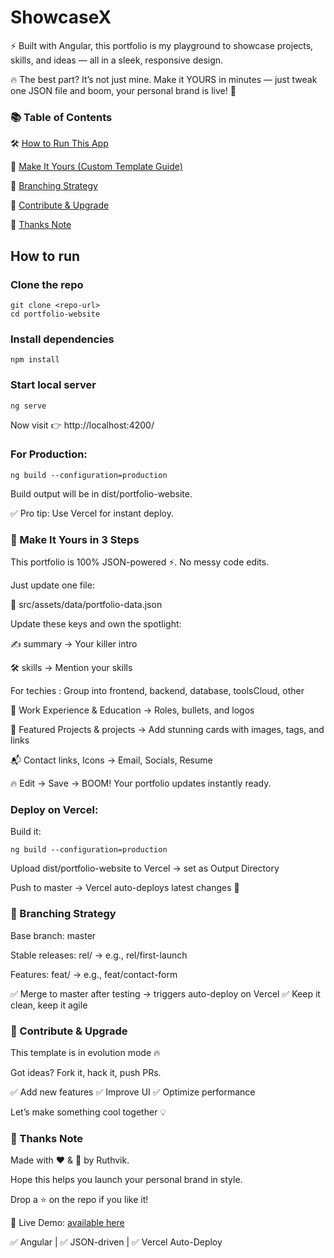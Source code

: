 # ShowcaseX 
⚡ Built with Angular, this portfolio is my playground to showcase projects, skills, and ideas — all in a sleek, responsive design.

🔥 The best part? It’s not just mine. Make it YOURS in minutes — just tweak one JSON file and boom, your personal brand is live! 🚀



### 📚 Table of Contents

🛠️ [How to Run This App](#howtorun)

🎨 [Make It Yours (Custom Template Guide)](#makeItYours)

🌳 [Branching Strategy](#branchingStrategy)

🤝 [Contribute & Upgrade](#contribute)

🙌 [Thanks Note](#thanks)

## How to run <a name="howtorun"></a>
 ### Clone the repo 
    git clone <repo-url>
    cd portfolio-website

### Install dependencies
    npm install

### Start local server
    ng serve
 Now visit 👉 http://localhost:4200/

### For Production:

    ng build --configuration=production
  Build output will be in dist/portfolio-website.

✅ Pro tip: Use Vercel for instant deploy.

### 🎨 Make It Yours in 3 Steps
This portfolio is 100% JSON-powered ⚡. No messy code edits.

Just update one file:

📂 src/assets/data/portfolio-data.json

Update these keys and own the spotlight:

✍ summary → Your killer intro

🛠 skills → Mention your skills

For techies : Group into frontend, backend, database, toolsCloud, other

💼 Work Experience & Education → Roles, bullets, and logos

🚀 Featured Projects & projects → Add stunning cards with images, tags, and links

📬 Contact links, Icons → Email, Socials, Resume

🔥 Edit → Save → BOOM! Your portfolio updates instantly ready.


### Deploy on Vercel:

Build it:

    ng build --configuration=production
Upload dist/portfolio-website to Vercel → set as Output Directory

Push to master → Vercel auto-deploys latest changes 🚀
### 🌳 Branching Strategy
Base branch: master

Stable releases: rel/<desc> → e.g., rel/first-launch

Features: feat/<feature> → e.g., feat/contact-form

✅ Merge to master after testing → triggers auto-deploy on Vercel
✅ Keep it clean, keep it agile

### 🤝 Contribute & Upgrade

This template is in evolution mode 🔥

Got ideas? Fork it, hack it, push PRs.


✅ Add new features
✅ Improve UI
✅ Optimize performance

Let’s make something cool together 💡

### 🙌 Thanks Note</summary>
Made with ❤️ & 🧠 by Ruthvik. 

Hope this helps you launch your personal brand in style.

Drop a ⭐ on the repo if you like it!


🚀 Live Demo: [available here](#https://portfolio-git-master-rkexp.vercel.app/)

✅ Angular | ✅ JSON-driven | ✅ Vercel Auto-Deploy
